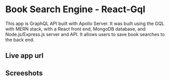 # Book Search Engine - React-Gql
This app is GraphQL API built with Apollo Server. It was built using the GQL with MERN stack, with a React front end, MongoDB database, and Node.js/Express.js server and API. It allows users to save book searches to the back end.

## Live app url


## Screeshots
